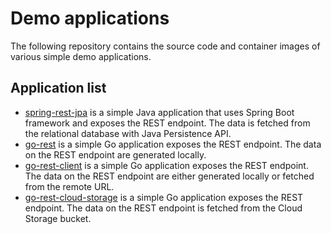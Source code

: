 # Demo applications

The following repository contains the source code and container images of various simple demo applications.

## Application list

* [spring-rest-jpa](./spring-rest-jpa/) is a simple Java application that uses Spring Boot framework
  and exposes the REST endpoint. The data is fetched from the relational database with
  Java Persistence API.
* [go-rest](./go-rest/) is a simple Go application exposes the REST endpoint. The data on the REST
  endpoint are generated locally.
* [go-rest-client](./go-rest-client/) is a simple Go application exposes the REST endpoint. The data
  on the REST endpoint are either generated locally or fetched from the remote URL.
* [go-rest-cloud-storage](./go-rest-cloud-storage/) is a simple Go application exposes the REST endpoint.
  The data on the REST endpoint is fetched from the Cloud Storage bucket.
